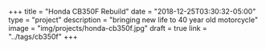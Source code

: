 +++
title = "Honda CB350F Rebuild"
date = "2018-12-25T03:30:32-05:00"
type = "project"
description = "bringing new life to 40 year old motorcycle"
image = "img/projects/honda-cb350f.jpg"
draft = true
link = "../tags/cb350f"
+++
